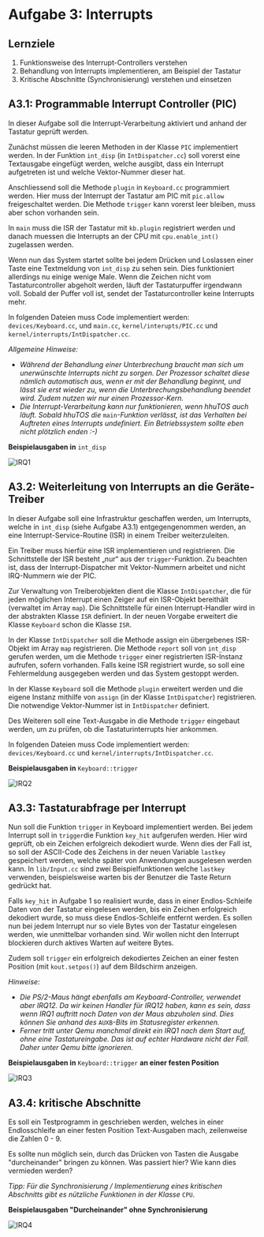 # Aufgabe 3: Interrupts

## Lernziele

1. Funktionsweise des Interrupt-Controllers verstehen
2. Behandlung von Interrupts implementieren, am Beispiel der Tastatur
3. Kritische Abschnitte (Synchronisierung) verstehen und einsetzen
## A3.1: Programmable Interrupt Controller (PIC)
In dieser Aufgabe soll die Interrupt-Verarbeitung aktiviert und anhand der Tastatur geprüft werden. 

Zunächst müssen die leeren Methoden in der Klasse `PIC` implementiert werden.  In der Funktion `int_disp` (in `IntDispatcher.cc`) soll vorerst eine Textausgabe eingefügt werden, welche ausgibt, dass ein Interrupt aufgetreten ist und welche Vektor-Nummer dieser hat.

Anschliessend soll die Methode `plugin` in `Keyboard.cc` programmiert werden. Hier muss der Interrupt der Tastatur am PIC mit `pic.allow` freigeschaltet werden. Die Methode `trigger` kann vorerst leer bleiben, muss aber schon vorhanden sein.

In `main` muss die ISR der Tastatur mit `kb.plugin` registriert werden und danach muessen die Interrupts an der CPU  mit `cpu.enable_int()` zugelassen werden.

Wenn nun das System startet sollte bei jedem Drücken und Loslassen einer Taste eine Textmeldung von `int_disp` zu sehen sein. Dies funktioniert allerdings nu einige wenige Male. Wenn die Zeichen nicht vom Tastaturcontroller abgeholt werden, läuft der Tastaturpuffer irgendwann voll. Sobald der Puffer voll ist, sendet der Tastaturcontroller keine Interrupts mehr. 
In folgenden Dateien muss Code implementiert werden: `devices/Keyboard.cc`, und `main.cc`,`kernel/interupts/PIC.cc` und `kernel/interrupts/IntDispatcher.cc`.


*Allgemeine Hinweise:*- *Während der Behandlung einer Unterbrechung braucht man sich um unerwünschte Interrupts nicht zu sorgen. Der Prozessor schaltet diese nämlich automatisch aus, wenn er mit der Behandlung beginnt, und lässt sie erst wieder zu, wenn die Unterbrechungsbehandlung beendet wird. Zudem nutzen wir nur einen Prozessor-Kern.*- *Die Interrupt-Verarbeitung kann nur funktionieren, wenn hhuTOS auch läuft. Sobald hhuTOS die* `main`*-Funktion verlässt, ist das Verhalten bei Auftreten eines Interrupts undefiniert. Ein Betriebssystem sollte eben nicht plötzlich enden :-)*


**Beispielausgaben in** `int_disp`

![IRQ1](https://github.com/mschoett/hhuTOSc/blob/aufgabe-3/img/irq1.jpg)


## A3.2: Weiterleitung von Interrupts an die Geräte-Treiber
In dieser Aufgabe soll eine Infrastruktur geschaffen werden, um Interrupts, welche in `int_disp` (siehe Aufgabe A3.1) entgegengenommen werden, an eine Interrupt-Service-Routine (ISR) in einem Treiber weiterzuleiten.
Ein Treiber muss hierfür eine ISR implementieren und registrieren. Die Schnittstelle der ISR besteht „nur“ aus der `trigger`-Funktion. Zu beachten ist, dass der Interrupt-Dispatcher mit Vektor-Nummern arbeitet und nicht IRQ-Nummern wie der PIC.

Zur Verwaltung von Treiberobjekten dient die Klasse `IntDispatcher`, die für jeden möglichenInterrupt einen Zeiger auf ein ISR-Objekt bereithält (verwaltet im Array `map`). Die Schnittstelle für einen Interrupt-Handler wird in der abstrakten Klasse `ISR` definiert. In der neuen Vorgabe erweitert die Klasse `Keyboard` schon die Klasse `ISR`.
In der Klasse `IntDispatcher` soll die Methode assign ein übergebenes ISR-Objekt im Array `map`registrieren. Die Methode `report` soll von `int_disp` gerufen werden, um die Methode `trigger` einer registrierten ISR-Instanz aufrufen, sofern vorhanden. Falls keine ISR registriert wurde, so soll eine Fehlermeldung ausgegeben werden und das System gestoppt werden.
In der Klasse `Keyboard` soll die Methode `plugin` erweitert werden und die eigene Instanz mithilfe von `assign` (in der Klasse `IntDispatcher`) registrieren. Die notwendige Vektor-Nummer ist in `IntDispatcher` definiert. 
 
Des Weiteren soll eine Text-Ausgabe in die Methode `trigger` eingebaut werden, um zu prüfen, ob die Tastaturinterrupts hier ankommen.
In folgenden Dateien muss Code implementiert werden: `devices/Keyboard.cc` und`kernel/interrupts/IntDispatcher.cc`.

**Beispielausgaben in** `Keyboard::trigger`

![IRQ2](https://github.com/mschoett/hhuTOSc/blob/aufgabe-3/img/irq2.jpg)


## A3.3: Tastaturabfrage per Interrupt
Nun soll die Funktion `trigger` in Keyboard implementiert werden. Bei jedem Interrupt soll in `trigger`die Funktion `key_hit` aufgerufen werden. Hier wird geprüft, ob ein Zeichen erfolgreich dekodiert wurde. Wenn dies der Fall ist, so soll der ASCII-Code des Zeichens in der neuen Variable `lastkey` gespeichert werden, welche später von Anwendungen ausgelesen werden kann. In `lib/Input.cc` sind zwei Beispielfunktionen welche `lastkey` verwenden, beispielsweise warten bis der Benutzer die Taste Return gedrückt hat.

Falls `key_hit` in Aufgabe 1 so realisiert wurde, dass in einer Endlos-Schleife Daten von der Tastatur eingelesen werden, bis ein Zeichen erfolgreich dekodiert wurde, so muss diese Endlos-Schleife entfernt werden. Es sollen nun bei jedem Interrupt nur so viele Bytes von der Tastatur eingelesen werden, wie unmittelbar vorhanden sind. Wir wollen nicht den Interrupt blockieren durch aktives Warten auf weitere Bytes.

Zudem soll `trigger` ein erfolgreich dekodiertes Zeichen an einer festen Position (mit `kout.setpos()`) auf dem Bildschirm anzeigen. 
*Hinweise:*- *Die PS/2-Maus hängt ebenfalls am Keyboard-Controller, verwendet aber IRQ12. Da wir keinen Handler für IRQ12 haben, kann es sein, dass wenn IRQ1 auftritt noch Daten von der Maus abzuholen sind. Dies können Sie anhand des* `AUXB`*-Bits im Statusregister erkennen.*- *Ferner tritt unter Qemu manchmal direkt ein IRQ1 nach dem Start auf, ohne eine Tastatureingabe. Das ist auf echter Hardware nicht der Fall. Daher unter Qemu bitte ignorieren.*

**Beispielausgaben in** `Keyboard::trigger` **an einer festen Position**

![IRQ3](https://github.com/mschoett/hhuTOSc/blob/aufgabe-3/img/irq3.jpg)


## A3.4: kritische Abschnitte
Es soll ein Testprogramm in geschrieben werden, welches in einer Endlosschleife an einer festen Position Text-Ausgaben mach, zeilenweise die Zahlen 0 - 9.
Es sollte nun möglich sein, durch das Drücken von Tasten die Ausgabe "durcheinander" bringen zu können. Was passiert hier? Wie kann dies vermieden werden?*Tipp: Für die Synchronisierung / Implementierung eines kritischen Abschnitts gibt es nützliche Funktionen in der Klasse* `CPU`.

**Beispielausgaben "Durcheinander" ohne Synchronisierung**

![IRQ4](https://github.com/mschoett/hhuTOSc/blob/aufgabe-3/img/irq4.jpg)


